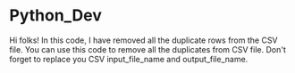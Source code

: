 # Python_Dev
Hi folks! 
In this code, I have removed all the duplicate rows from the CSV file.
You can use this code to remove all the duplicates from CSV file.
Don't forget to replace you CSV input_file_name and output_file_name.
